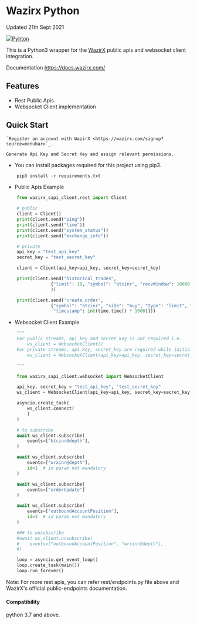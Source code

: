 # Wazirx Python

Updated 21th Sept 2021

[![Pyhton](https://img.shields.io/badge/python-3-green) ](https://docs.wazirx.com)

This is a Python3 wrapper for the [WazirX](https://wazirx.com) public apis and websocket client integration.


Documentation
  https://docs.wazirx.com/

Features
--------

- Rest Public Apis
- Websocket Client implementation



Quick Start
-----------

    `Register an account with WazirX <https://wazirx.com/signup?source=menubar>`_.

    Generate Api Key and Secret Key and assign relevant permissions.

- You can install packages required for this project using pip3.

```python
    pip3 install -r requirements.txt
```
- Public Apis Example

```python
    from wazirx_sapi_client.rest import Client

    # public
    client = Client()
    print(client.send("ping"))
    print(client.send("time"))
    print(client.send("system_status"))
    print(client.send("exchange_info"))

    # private
    api_key = "test_api_key"
    secret_key = "test_secret_key"

    client = Client(api_key=api_key, secret_key=secret_key)

    print(client.send("historical_trades",
                 {"limit": 10, "symbol": "btcinr", "recvWindow": 10000, "timestamp": int(time.time() * 1000)}
                 ))

    print(client.send('create_order',
                 {"symbol": "btcinr", "side": "buy", "type": "limit", "price": 500, "quantity": 1, "recvWindow": 10000,
                  "timestamp": int(time.time() * 1000)}))

```

- Websocket Client Example

```python
    """
    For public streams, api_key and secret_key is not required i.e.
        ws_client = WebsocketClient()
    For private streams, api_key, secret_key are required while initialising WebsocketClient i.e.
        ws_client = WebsocketClient(api_key=api_key, secret_key=secret_key)

    """

    from wazirx_sapi_client.websocket import WebsocketClient

    api_key, secret_key = "test_api_key", "test_secret_key"
    ws_client = WebsocketClient(api_key=api_key, secret_key=secret_key)

    asyncio.create_task(
        ws_client.connect(
        )
    )

    # to subscribe
    await ws_client.subscribe(
        events=["btcinr@depth"],
    )

    await ws_client.subscribe(
        events=["wrxinr@depth"],
        id=1  # id param not mandatory
    )

    await ws_client.subscribe(
        events=["orderUpdate"]
    )

    await ws_client.subscribe(
        events=["outboundAccountPosition"],
        id=2  # id param not mandatory
    )

    ### to unsubscribe
    #await ws_client.unsubscribe(
    #    events=["outboundAccountPosition", "wrxinr@depth"],
    #)

    loop = asyncio.get_event_loop()
    loop.create_task(main())
    loop.run_forever()
```

Note: For more rest apis, you can refer rest/endpoints.py file above and WazirX's official public-endpoints documentation.

#### Compatibility
python 3.7 and above.
